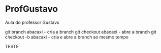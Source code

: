 # ProfGustavo
Aula do professor Gustavo 

git branch abacaxi - cria a branch 
git checkout abacaxi - abre a branch 
git checkout -b abacaxi - cria e abre a branch ao mesmo tempo 

TESTE   